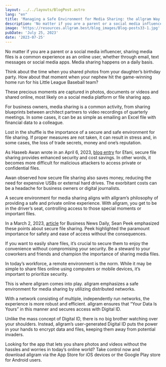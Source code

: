 ```yaml
---
layout: ../../layouts/BlogPost.astro
lang: "en"
title: 'Managing a Safe Environment for Media Sharing: the allgram Way'
description: 'No matter if you are a parent or a social media influencer, sharing media files is a common experience as an online user, whether through email, text messages or social media apps. Media sharing...'
image: 'https://resources.allgram.best/blog_images/Blog-posts33-1.jpg'
pubDate: 'July 25, 2023'
date: '2023-07-25'
---
```


No matter if you are a parent or a social media influencer, sharing media files is a common experience as an online user, whether through email, text messages or social media apps. Media sharing happens on a daily basis.

Think about the time when you shared photos from your daughter’s birthday party. How about that moment when your nephew hit the game-winning home run for his Little League Baseball team?

These precious moments are captured in photos, documents or videos and shared online, most likely on a social media platform or file sharing app.

For business owners, media sharing is a common activity, from sharing blueprints between architect partners to video recordings of quarterly meetings. In some cases, it can be as simple as emailing an Excel file with financial data to a colleague.

Lost in the shuffle is the importance of a secure and safe environment for file sharing. If proper measures are not taken, it can result in stress and, in some cases, the loss of trade secrets, money and one’s reputation.

As Haseeb Awan wrote in an April 6, 2023, [blog entry](https://www.efani.com/blog/secure-file-sharing) for Efani, secure file sharing provides enhanced security and cost savings. In other words, it becomes more difficult for malicious attackers to access private or confidential files.

Awan observed how secure file sharing also saves money, reducing the need for expensive USBs or external hard drives. The exorbitant costs can be a headache for business owners or digital journalists.

A secure environment for media sharing aligns with allgram’s philosophy of providing a safe and private online experience. With allgram, you get to be in the driver’s seat, controlling access to those special moments or important files.

In a March 2, 2023, [article](https://www.businessnewsdaily.com/6827-file-sharing-security.html) for Business News Daily, Sean Peek emphasized these points about secure file sharing. Peek highlighted the paramount importance for safety and ease of access without the consequences.

If you want to easily share files, it’s crucial to secure them to enjoy the convenience without compromising your security. Be a steward to your coworkers and friends and champion the importance of sharing media files.

In today’s workforce, a remote environment is the norm. While it may be simple to share files online using computers or mobile devices, it’s important to prioritize security.

This is where allgram comes into play. allgram emphasizes a safe environment for media sharing by utilizing distributed networks.

With a network consisting of multiple, independently run networks, the experience is more robust and efficient. allgram ensures that “Your Data Is Yours” in this manner and secures access with Digital ID.

Unlike the mass concept of Digital ID, there is no big brother watching over your shoulders. Instead, allgram’s user-generated Digital ID puts the power in your hands to encrypt data and files, keeping them away from potential invaders.

Looking for the app that lets you share photos and videos without the hassles and worries in today’s online world? Take control now and download allgram via the App Store for iOS devices or the Google Play store for Android users.
